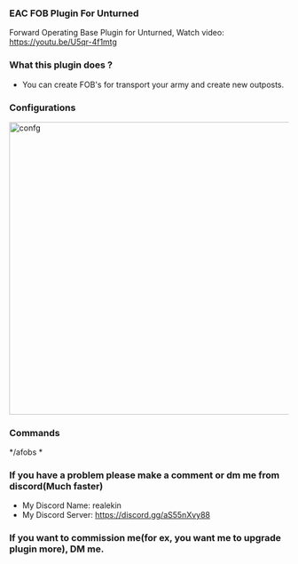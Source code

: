 ### EAC FOB Plugin For Unturned
Forward Operating Base Plugin for Unturned,
Watch video:
https://youtu.be/U5qr-4f1mtg


### What this plugin does ?
- You can create FOB's for transport your army and create new outposts.

### Configurations

<img width="1247" height="527" alt="confg" src="https://github.com/user-attachments/assets/94f36e6e-9bb3-41c9-8981-8c5c3166eec1" />

### Commands
*/afobs *

### If you have a problem please make a comment or dm me from discord(Much faster)
- My Discord Name: realekin
- My Discord Server: https://discord.gg/aS55nXvy88


### If you want to commission me(for ex, you want me to upgrade plugin more), DM me.
